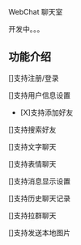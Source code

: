 WebChat 聊天室

开发中。。。

## 功能介绍

[]支持注册/登录

[]支持用户信息设置

- [X]支持添加好友

[]支持搜索好友

[]支持文字聊天

[]支持表情聊天

[]支持消息显示设置

[]支持历史聊天记录

[]支持拉群聊天

[]支持发送本地图片
